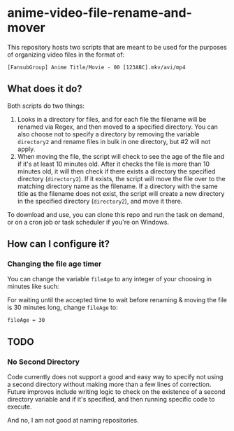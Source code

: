 # anime-video-file-rename-and-mover

This repository hosts two scripts that are meant to be used for the purposes of organizing video files in the format of:

`[FansubGroup] Anime Title/Movie - 00 [123ABC].mkv/avi/mp4`

## What does it do?

Both scripts do two things:

1. Looks in a directory for files, and for each file the filename will be renamed via Regex, and then moved to a specified directory. You can also choose not to specify a directory by removing the variable `directory2` and rename files in bulk in one directory, but #2 will not apply.
2. When moving the file, the script will check to see the age of the file and if it's at least 10 minutes old. After it checks the file is more than 10 minutes old, it will then check if there exists a directory the specified directory (`directory2`). If it exists, the script will move the file over to the matching directory name as the filename. If a directory with the same title as the filename does not exist, the script will create a new directory in the specified directory (`directory2`), and move it there. 

To download and use, you can clone this repo and run the task on demand, or on a cron job or task scheduler if you're on Windows.

## How can I configure it?

### Changing the file age timer

You can change the variable `fileAge` to any integer of your choosing in minutes like such:

For waiting until the accepted time to wait before renaming & moving the file is 30 minutes long, change `fileAge` to:

`fileAge = 30`

## TODO 

### No Second Directory

Code currently does not support a good and easy way to specify not using a second directory without making more than a few lines of correction. Future improves include writing logic to check on the existence of a second directory variable and if it's specified, and then running specific code to execute.

And no, I am not good at naming repositories.